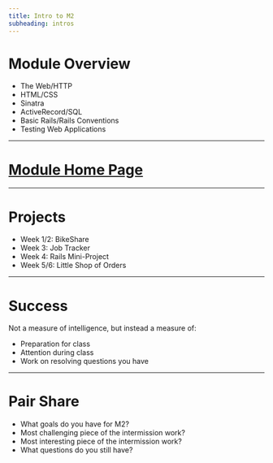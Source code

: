 ```yaml
---
title: Intro to M2
subheading: intros
---
```


# Module Overview

* The Web/HTTP
* HTML/CSS
* Sinatra
* ActiveRecord/SQL
* Basic Rails/Rails Conventions
* Testing Web Applications

---

# [Module Home Page](http://backend.turing.edu/module2/)

---

# Projects

* Week 1/2: BikeShare
* Week 3: Job Tracker
* Week 4: Rails Mini-Project
* Week 5/6: Little Shop of Orders

---

# Success

Not a measure of intelligence, but instead a measure of:

* Preparation for class
* Attention during class
* Work on resolving questions you have

---

# Pair Share

* What goals do you have for M2?
* Most challenging piece of the intermission work?
* Most interesting piece of the intermission work?
* What questions do you still have?
